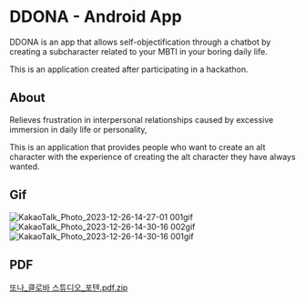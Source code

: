 # DDONA - Android App

DDONA is an app that allows self-objectification through a chatbot by creating a subcharacter related to your MBTI in your boring daily life. 

This is an application created after participating in a hackathon.


## About
Relieves frustration in interpersonal relationships caused by excessive immersion in daily life or personality, 


 This is an application that provides people who want to create an alt character with the experience of creating the alt character they have always wanted.

## Gif

![KakaoTalk_Photo_2023-12-26-14-27-01 001gif](https://github.com/eunjee001/DDONA/assets/57342856/6dfa4afd-9e71-4a18-a1a0-466f7a8d0d63) ![KakaoTalk_Photo_2023-12-26-14-30-16 002gif](https://github.com/eunjee001/DDONA/assets/57342856/77fc6fa6-1b20-4ddd-91b9-f55711922e6b) ![KakaoTalk_Photo_2023-12-26-14-30-16 001gif](https://github.com/eunjee001/DDONA/assets/57342856/afafad4a-2458-4040-8deb-1c543551e231)


## PDF

[또나_클로바 스튜디오_포텐.pdf.zip](https://github.com/eunjee001/DDONA/files/13769692/_._.pdf.zip)
